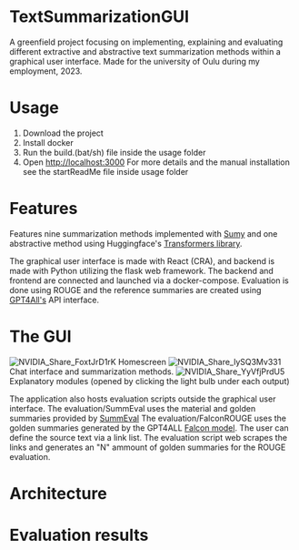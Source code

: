 # TextSummarizationGUI
 A greenfield project focusing on implementing, explaining and evaluating different extractive and abstractive text summarization methods within a graphical user interface. Made for the university of Oulu during my employment, 2023.

 # Usage
  1. Download the project
  2. Install docker
  3. Run the build.(bat/sh) file inside the usage folder
  4. Open [http://localhost:3000](http://localhost:3000)
 For more details and the manual installation see the startReadMe file inside usage folder

 # Features
   Features nine summarization methods implemented with [Sumy](https://github.com/miso-belica/sumy) and one abstractive method using Huggingface's [Transformers library](https://huggingface.co/docs/transformers/tasks/summarization).
   
   The graphical user interface is made with React (CRA), and backend is made with Python utilizing the flask web framework. The backend and frontend are connected and launched via a docker-compose.
   Evaluation is done using ROUGE and the reference summaries are created using [GPT4All's](https://gpt4all.io/index.html) API interface.
   # The GUI
   ![NVIDIA_Share_FoxtJrD1rK](https://github.com/V-vTK/TextSummarizationGUI/assets/97534406/f2f1716c-2173-4b90-88a1-ab6a5d1fc6ec)
   Homescreen
   ![NVIDIA_Share_lySQ3Mv331](https://github.com/V-vTK/TextSummarizationGUI/assets/97534406/66c77458-178f-4d45-bdba-d59342814361)
   Chat interface and summarization methods.
   ![NVIDIA_Share_YyVfjPrdU5](https://github.com/V-vTK/TextSummarizationGUI/assets/97534406/45470733-58bc-45a6-bb00-f126b4b977f7)
   Explanatory modules (opened by clicking the light bulb under each output)
   
   The application also hosts evaluation scripts outside the graphical user interface.
   The evaluation/SummEval uses the material and golden summaries provided by [SummEval](https://github.com/Yale-LILY/SummEval)
   The evaluation/FalconROUGE uses the golden summaries generated by the GPT4ALL [Falcon model](https://huggingface.co/nomic-ai/gpt4all-falcon).
   The user can define the source text via a link list. The evaluation script web scrapes the links and generates an "N" ammount of golden summaries for the ROUGE evaluation. 

 # Architecture



 # Evaluation results
